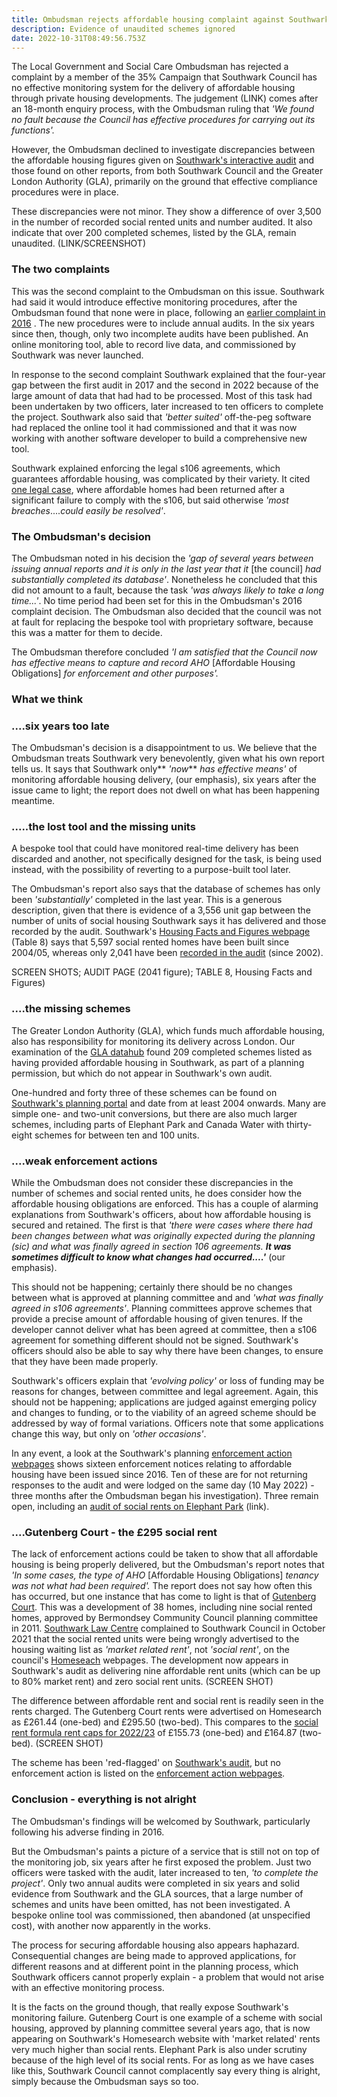 ```yaml
---
title: Ombudsman rejects affordable housing complaint against Southwark
description: Evidence of unaudited schemes ignored
date: 2022-10-31T08:49:56.753Z
---
```

The Local Government and Social Care Ombudsman has rejected a complaint by a member of the 35% Campaign that Southwark Council has no effective monitoring system for the delivery of affordable housing through private housing developments.  The judgement (LINK) comes after an 18-month enquiry process, with the Ombudsman ruling that *'We found no fault because the Council has effective procedures for carrying out its functions'.*

However, the Ombudsman declined to investigate discrepancies between the affordable housing figures given on [Southwark's interactive audit](https://urldefense.com/v3/__https://app.powerbi.com/view?r=eyJrIjoiODIzNTdiMGUtMDAxNS00NGI1LThjY2EtYjBjMWQwYzcxMzQ2IiwidCI6ImNhZjg2Y2IxLThjYTItNDU0NS1hNGRkLWYzNTlkMDM5MGEwOCJ9&pageName=ReportSection__;!!Ou-zFulSALS7ubxZ2oj45Dg!Vqi3bagEzmK7icBcQgGm18ZQk8FHJAYsCVjB_M_V6G6fzAaRhemokxPlAzcnrCU09xxdfdKYI2SsLLc63Oa-DmfMFJGVKA$) and those found on other reports, from both Southwark Council and the Greater London Authority (GLA), primarily on the ground that effective compliance procedures were in place.

These discrepancies  were not minor.  They show a difference of over 3,500 in the number of recorded social rented units and number audited.  It also indicate that over 200 completed schemes, listed by the GLA, remain unaudited.  (LINK/SCREENSHOT)

### The two complaints

This was the second complaint to the Ombudsman on this issue.  Southwark had said it would introduce  effective monitoring procedures, after the Ombudsman found that none were in place, following an [earlier complaint in 2016](https://www.35percent.org/posts/2016-12-12-ombudsman-slams-southwark-for-no-s106-monitoring/) .  The new procedures were to include annual audits.  In the six years since then, though, only two incomplete audits have been published.  An online monitoring tool, able to record live data, and commissioned by Southwark was never launched.

In response to the second complaint Southwark explained that the four-year gap between the first audit in 2017 and the second in 2022 because of the large amount of data that had had to be processed.  Most of this task had been undertaken by two officers, later increased to ten officers to complete the project.  Southwark also said that *'better suited'* off-the-peg software had replaced the online tool it had commissioned and that it was now working with another software developer to build a comprehensive new tool.

Southwark explained enforcing the legal s106 agreements, which guarantees affordable housing, was complicated by their variety.  It cited [one legal case](https://www.35percent.org/posts/2017-06-20-signal-tower-embarrassment-southwark-pays-for-lost-affordable-housing/), where affordable homes had been returned after a significant failure to comply with the s106, but said otherwise *'most breaches*....*could easily be resolved'*. 

### The Ombudsman's decision

The Ombudsman noted in his decision the *'gap of several years between issuing annual reports* *and it is only in the last year that it* \[the council] *had substantially completed its database'*.  Nonetheless he concluded that this did not amount to a fault, because the task *'was always likely to take a long time...'*.   No time period had been set for this in the Ombudsman's 2016 complaint decision.  The Ombudsman also decided that the council was not at fault for replacing the bespoke tool with proprietary software, because this was a matter for them to decide.

The Ombudsman therefore concluded *'I am satisfied that the Council now has effective means to capture and record AHO* \[Affordable Housing Obligations] *for enforcement and other purposes'.*

### What we think

### ....six years too late

The Ombudsman's decision is a disappointment to us.  We believe that the Ombudsman treats Southwark very benevolently, given what his own report tells us.  It says that Southwark only** *'now*** *has effective means'* of monitoring affordable housing delivery, (our emphasis), six years after the issue came to light; the report does not dwell on what has been happening meantime.  

### .....the lost tool and the missing units

A bespoke tool that could have monitored real-time delivery has been discarded and another, not specifically designed for the task, is being used instead, with the possibility of reverting to a purpose-built tool later.  

The Ombudsman's report also says that the database of schemes has only been *'substantially'* completed in the last year.  This is a generous description, given that there is evidence of a 3,556 unit gap between the number of units of social housing Southwark says it has delivered  and those recorded by the audit.  Southwark's [Housing Facts and Figures webpage](https://www.southwark.gov.uk/planning-and-building-control/planning-policy-and-transport-policy/monitoring/authority-monitoring-report/housing?chapter=4) (Table 8) says that 5,597 social rented homes have been built since 2004/05, whereas only 2,041 have been [recorded in the audit](https://urldefense.com/v3/__https://app.powerbi.com/view?r=eyJrIjoiODIzNTdiMGUtMDAxNS00NGI1LThjY2EtYjBjMWQwYzcxMzQ2IiwidCI6ImNhZjg2Y2IxLThjYTItNDU0NS1hNGRkLWYzNTlkMDM5MGEwOCJ9&pageName=ReportSection__;!!Ou-zFulSALS7ubxZ2oj45Dg!Vqi3bagEzmK7icBcQgGm18ZQk8FHJAYsCVjB_M_V6G6fzAaRhemokxPlAzcnrCU09xxdfdKYI2SsLLc63Oa-DmfMFJGVKA$)  (since 2002).

SCREEN SHOTS; AUDIT PAGE (2041 figure); TABLE 8, Housing Facts and Figures)

### ....the missing schemes

The Greater London Authority (GLA), which funds much affordable housing, also has responsibility for monitoring its delivery across London.  Our examination of the [GLA datahub](https://public.tableau.com/app/profile/glaintelligence/viz/PlanningLondonDatahub-Dashboard/MainDashboard) found 209 completed schemes listed as having provided affordable housing in Southwark, as part of a planning permission, but which do not appear in Southwark's own audit.  

One-hundred and forty three of these schemes can be found on [Southwark's planning portal](https://www.southwark.gov.uk/planning-and-building-control/planning-applications/planning-register-search-view-and-comment-on-planning-applications) and date from at least 2004 onwards.  Many are simple one- and two-unit conversions, but there are also much larger schemes, including parts of Elephant Park and Canada Water with thirty-eight schemes for between ten and 100 units.

### ....weak enforcement actions

While the Ombudsman does not consider these discrepancies in the number of schemes and social rented units, he does consider how the affordable housing obligations are enforced.  This has a couple of alarming explanations from Southwark's officers, about how affordable housing is secured and retained.  The first is that *'there were cases where there had been changes between what was originally expected during the planning (sic) and what was finally agreed in section 106 agreements. **It was sometimes difficult to know what changes had occurred....'*** (our emphasis).

This should not be happening; certainly there should be no changes between what is approved at planning committee and  and *'what was finally agreed in s106 agreements'*.  Planning committees approve schemes that provide a precise amount of affordable housing of given tenures. If the developer cannot deliver what has been agreed at committee, then a s106 agreement for something different should not be signed.  Southwark's officers should also be able to say why there have been changes, to ensure that they have been made properly.

Southwark's officers explain that *'evolving policy'* or loss of funding may be reasons for changes, between committee and legal agreement.  Again, this should not be happening; applications are judged against emerging policy and changes to funding, or to the viability of an agreed scheme should be addressed by way of formal variations.  Officers note that some applications change this way, but only on *'other occasions'*.

In any event, a look at the Southwark's planning [enforcement action webpages](https://planning.southwark.gov.uk/online-applications/search.do?action=simple&searchType=Enforcement) shows sixteen enforcement notices relating to affordable housing have been issued since 2016.  Ten of these are for not returning responses to the audit and were lodged on the same day (10 May 2022) - three months after the Ombudsman began his investigation).  Three remain open, including an [audit of social rents on Elephant Park](https://southwarknews.co.uk/news/housing/fears-raised-that-100-elephant-park-social-rent-properties-are-charging-tenants-incorrectly/) (link).

### ....Gutenberg Court - the £295 social rent

The lack of enforcement actions could be taken to show that all affordable housing is being properly delivered, but the Ombudsman's report notes that *'In some cases, the type of AHO* \[Affordable Housing Obligations] *tenancy was not what had been required'.*  The report does not say  how often this has occurred, but one instance that has come to light is that of [Gutenberg Court](https://planning.southwark.gov.uk/online-applications/applicationDetails.do?keyVal=ZZZV1QKBWR443&activeTab=summary).  This was a development of 38 homes, including nine social rented homes, approved by Bermondsey Community Council planning committee in 2011.  [Southwark Law Centre](https://www.southwarklawcentre.org.uk/) complained to Southwark Council in October 2021 that the social rented units were being wrongly  advertised to the housing waiting list as *'market related rent'*, not *'social rent'*, on the council's [Homeseach](https://www.southwarkhomesearch.org.uk/) webpages.  The development now appears in Southwark's audit as delivering nine affordable rent units (which can be up to 80% market rent) and zero social rent units. (SCREEN SHOT)

The difference between affordable rent and social rent is readily seen in the rents charged.  The Gutenberg Court rents were advertised on Homesearch as £261.44 (one-bed) and £295.50 (two-bed).  This compares to the [social rent formula rent caps for 2022/23](https://www.gov.uk/government/publications/rent-standard/limit-on-annual-rent-increases-2022-23-from-april-2022#rent-caps) of £155.73 (one-bed) and £164.87 (two-bed). (SCREEN SHOT)

The scheme has been 'red-flagged' on [Southwark's audit](https://urldefense.com/v3/__https://app.powerbi.com/view?r=eyJrIjoiODIzNTdiMGUtMDAxNS00NGI1LThjY2EtYjBjMWQwYzcxMzQ2IiwidCI6ImNhZjg2Y2IxLThjYTItNDU0NS1hNGRkLWYzNTlkMDM5MGEwOCJ9&pageName=ReportSection__;!!Ou-zFulSALS7ubxZ2oj45Dg!Vqi3bagEzmK7icBcQgGm18ZQk8FHJAYsCVjB_M_V6G6fzAaRhemokxPlAzcnrCU09xxdfdKYI2SsLLc63Oa-DmfMFJGVKA$), but no enforcement action is listed on the [enforcement action webpages](https://planning.southwark.gov.uk/online-applications/search.do?action=simple&searchType=Enforcement).

### Conclusion - everything is not alright

The Ombudsman's findings will be welcomed by Southwark, particularly following his adverse finding in 2016. 

But the Ombudsman's paints a picture of a service that is still not on top of the monitoring job, six years after he first exposed the problem.  Just two officers were tasked with the audit, later increased to ten, *'to complete the project'*. Only two annual audits were completed in six years and solid evidence from Southwark and the GLA sources, that a large number of schemes and units have been omitted, has not been investigated.  A bespoke online tool was commissioned, then abandoned (at unspecified cost), with another now apparently in the works.  

The process for securing affordable housing also appears haphazard.  Consequential changes are being made to approved applications, for different reasons and at different point in the planning process, which Southwark officers cannot properly explain - a problem that would not arise with an effective monitoring process. 

It is the facts on the ground though, that really expose Southwark's monitoring failure.  Gutenberg Court is one example of a scheme with social housing, approved by planning committee several years ago, that is now appearing on Southwark's Homesearch website with 'market related' rents very much higher than social rents.  Elephant Park is also under scrutiny because of the high level of its social rents.  For as long as we have cases like this, Southwark Council cannot complacently say every thing is alright, simply because the Ombudsman says so too.